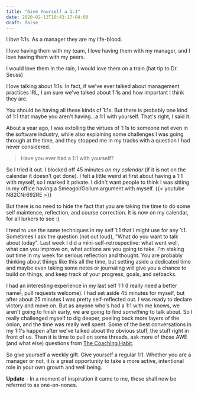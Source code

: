 ```yaml
---
title: "Give Yourself a 1:1"
date: 2020-02-13T10:43:17-04:00
draft: false
---
```


I _love_ 1:1s. As a manager they are my life-blood. 

I love having them with my team, I love having them with my manager, and I love having them with my peers. 

I would love them in the rain, I would love them on a train (hat tip to Dr. Seuss)

I love talking about 1:1s. In fact, if we've ever talked about management practices IRL, I am sure we've talked about 1:1s and how important I think they are.

You should be having all these kinds of 1:1s. But there is probably one kind of 1:1 that maybe you aren't having...a 1:1 with yourself. That's right, I said it. 

About a year ago, I was extolling the virtues of 1:1s to someone not even in the software industry, while also explaining some challenges I was going through at the time, and they stopped me in my tracks with a question I had never considered.

<blockquote>
	Have you ever had a 1:1 with yourself?
</blockquote>

So I tried it out. I blocked off 45 minutes _on my calendar_ (if it is not on the calendar it doesn't get done). I felt a little weird at first about having a 1:1 with myself, so I marked it private. I didn't want people to think I was sitting in my office having a Smeagol/Gollum argument with myself. 
{{< youtube NB2CNr692RE >}}

But there is no need to hide the fact that you are taking the time to do some self maintence, reflection, and course correction. It is now on my calendar, for all lurkers to see :)

I tend to use the same techniques in my self 1:1 that I might use for any 1:1. Sometimes I ask the question (not out loud), "What do you want to talk about today". Last week I did a mini-self-retrospective: what went well, what can you improve on, what actions are you going to take. I'm staking out time in my week for serious reflection and thought. You are probably thinking about things like this all the time, but setting aside a dedicated time and maybe even taking some notes or journaling will give you a chance to build on things, and keep track of your progress, goals, and setbacks.

I had an interesting experience in my last self 1:1 (I really need a better name<sup><a href="#note1">1</a></sup>, pull requests welcome). I had set aside 45 minutes for myself, but after about 25 minutes I was pretty self-reflected out. I was ready to declare victory and move on. But as anyone who's had a 1:1 with me knows, we aren't going to finish early, we are going to find _something_ to talk about. So I really challenged myself to dig deeper, peeling back more layers of the onion, and the time was really well spent. Some of the best conversations in my 1:1's happen after we've talked about the obvious stuff, the stuff right in front of us. Then it is time to pull on some threads, ask more of those AWE (and what else) questions from [The Coaching Habit](https://boxofcrayons.com/the-coaching-habit-book/).

So give yourself a weekly gift. Give yourself a regular 1:1. Whether you are a manager or not, it is a great opportunity to take a more active, intentional role in your own growth and well being.

<label id="note1">**Update** - In a moment of inspiration it came to me, these shall now be referred to as one-on-nones.

